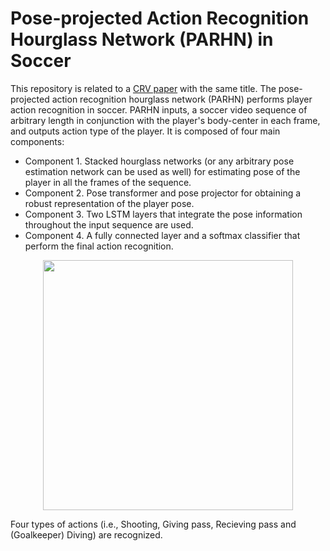 # Pose-projected Action Recognition Hourglass Network (PARHN) in Soccer

This repository is related to a [CRV paper](https://ieeexplore.ieee.org/abstract/document/8781607) with the same title. The pose-projected action recognition hourglass network (PARHN) performs player action recognition in soccer.  PARHN inputs, a soccer video sequence of arbitrary length in conjunction with the player's body-center in each frame, and outputs action type of the player. It is composed of four main components: 
+ Component 1. Stacked hourglass networks (or any arbitrary pose estimation network can be used as well) for estimating pose of the player in all the frames of the sequence.
+ Component 2. Pose transformer and pose projector for obtaining a robust representation of the player pose. 
+ Component 3. Two LSTM layers that integrate the pose information throughout the input sequence are used. 
+ Component 4. A fully connected layer and a softmax classifier that perform the final action recognition.



<p align="center">
  <img width="400" src=" alt="PAHRN
</p>

Four types of actions (i.e., Shooting, Giving pass, Recieving pass and (Goalkeeper) Diving) are recognized.
